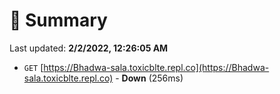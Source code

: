 # 📖 Summary
Last updated: **2/2/2022, 12:26:05 AM**

- `GET` [https://Bhadwa-sala.toxicblte.repl.co](https://Bhadwa-sala.toxicblte.repl.co) - **Down** (256ms)
